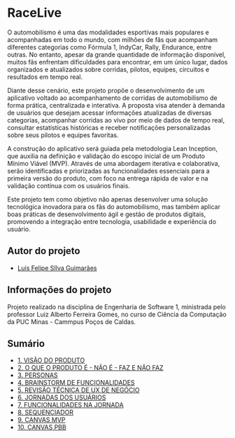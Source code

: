# RaceLive
O automobilismo é uma das modalidades esportivas mais populares e acompanhadas em todo o mundo, com milhões de fãs que acompanham diferentes categorias como Fórmula 1, IndyCar, Rally, Endurance, entre outras. No entanto, apesar da grande quantidade de informação disponível, muitos fãs enfrentam dificuldades para encontrar, em um único lugar, dados organizados e atualizados sobre corridas, pilotos, equipes, circuitos e resultados em tempo real.

Diante desse cenário, este projeto propõe o desenvolvimento de um aplicativo voltado ao acompanhamento de corridas de automobilismo de forma prática, centralizada e interativa. A proposta visa atender à demanda de usuários que desejam acessar informações atualizadas de diversas categorias, acompanhar corridas ao vivo por meio de dados de tempo real, consultar estatísticas históricas e receber notificações personalizadas sobre seus pilotos e equipes favoritas.

A construção do aplicativo será guiada pela metodologia Lean Inception, que auxilia na definição e validação do escopo inicial de um Produto Mínimo Viável (MVP). Através de uma abordagem iterativa e colaborativa, serão identificadas e priorizadas as funcionalidades essenciais para a primeira versão do produto, com foco na entrega rápida de valor e na validação contínua com os usuários finais.

Este projeto tem como objetivo não apenas desenvolver uma solução tecnológica inovadora para os fãs do automobilismo, mas também aplicar boas práticas de desenvolvimento ágil e gestão de produtos digitais, promovendo a integração entre tecnologia, usabilidade e experiência do usuário.



## Autor do projeto 
* [Luis Felipe SIlva Guimarães](http://github.com/lu1z4o)

## Informações do projeto
Projeto realizado na disciplina de Engenharia de Software 1, ministrada pelo professor Luiz Alberto Ferreira Gomes, no curso de Ciência da Computação da PUC Minas - Cammpus Poços de Caldas.


## Sumário

*   [1. VISÃO DO PRODUTO](./docs/1-visao-do-produto.md)
*   [2. O QUE O PRODUTO É - NÃO É - FAZ E NÃO FAZ](./docs/2-o-que-e-nao-e-faz-nao-faz.md)
*   [3. PERSONAS](./docs/3-personas.md)
*   [4. BRAINSTORM DE FUNCIONALIDADES](./docs/4-brainstorm-funcionalidades.md)
*   [5. REVISÃO TÉCNICA DE UX DE NEGÓCIO](./docs/5-revisao-tecnica-ux.md)
*   [6. JORNADAS DOS USUÁRIOS](./docs/6-jornadas-dos-usuarios.md)
*   [7. FUNCIONALIDADES NA JORNADA](./docs/7-funcionalidades-na-jornada.md)
*   [8. SEQUENCIADOR](./docs/8-sequenciador.md)
*   [9. CANVAS MVP](./docs/9-canvas-mvp.md)
*   [10. CANVAS PBB](./docs/10-pbb-canvas.md)